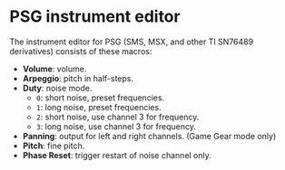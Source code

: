 # PSG instrument editor

The instrument editor for PSG (SMS, MSX, and other TI SN76489 derivatives) consists of these macros:

- **Volume**: volume.
- **Arpeggio**: pitch in half-steps.
- **Duty**: noise mode.
  - `0`: short noise, preset frequencies.
  - `1`: long noise, preset frequencies.
  - `2`: short noise, use channel 3 for frequency.
  - `3`: long noise, use channel 3 for frequency.
- **Panning**: output for left and right channels. (Game Gear mode only)
- **Pitch**: fine pitch.
- **Phase Reset**: trigger restart of noise channel only.
